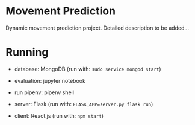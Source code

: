 # Movement Prediction

Dynamic movement prediction project. Detailed description to be added...

# Running

- database: MongoDB (run with: `sudo service mongod start`)

- evaluation: jupyter notebook

- run pipenv: pipenv shell

- server: Flask (run with: `FLASK_APP=server.py flask run`)

- client: React.js (run with: `npm start`)
